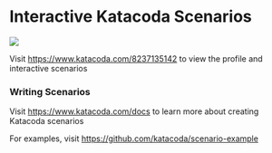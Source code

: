 # Interactive Katacoda Scenarios

[![](http://shields.katacoda.com/katacoda/8237135142/count.svg)](https://www.katacoda.com/8237135142 "Get your profile on Katacoda.com")

Visit https://www.katacoda.com/8237135142 to view the profile and interactive scenarios

### Writing Scenarios
Visit https://www.katacoda.com/docs to learn more about creating Katacoda scenarios

For examples, visit https://github.com/katacoda/scenario-example
